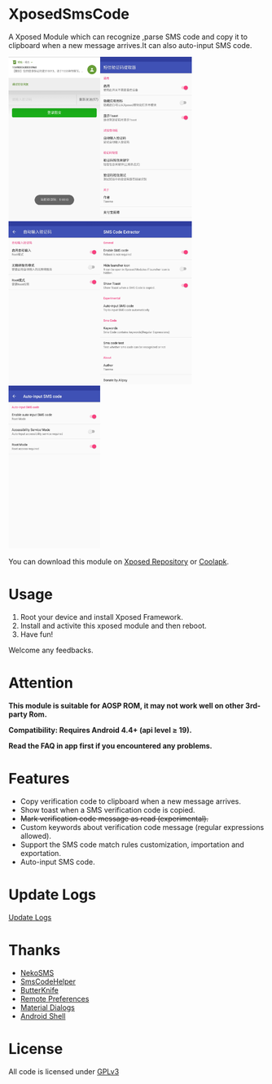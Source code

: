 # XposedSmsCode
A Xposed Module which can recognize ,parse SMS code and copy it to clipboard when a new message arrives.It can also auto-input SMS code.

<img src="ss/ss_01.png" width="180"/><img src="ss/ss_02.jpg" width="180"/><img src="ss/ss_03.jpg" width="180"/><img src="ss/ss_04.jpg" width="180"/><img src="ss/ss_05.jpg" width="180"/>

You can download this module on [Xposed Repository](http://repo.xposed.info/module/com.github.tianma8023.xposed.smscode) or [Coolapk](https://www.coolapk.com/apk/com.github.tianma8023.xposed.smscode). 

# Usage
1. Root your device and install Xposed Framework.
2. Install and activite this xposed module and then reboot.
3. Have fun!

Welcome any feedbacks.

# Attention
**This module is suitable for AOSP ROM, it may not work well on other 3rd-party Rom.**

**Compatibility: Requires Android 4.4+ (api level ≥ 19).**

**Read the FAQ in app first if you encountered any problems.**

# Features
- Copy verification code to clipboard when a new message arrives.
- Show toast when a SMS verification code is copied.
- <s>Mark verification code message as read (experimental).</s>
- Custom keywords about verification code message (regular expressions allowed).
- Support the SMS code match rules customization, importation and exportation.
- Auto-input SMS code.

# Update Logs
[Update Logs](/LOG-EN.md)

# Thanks
- [NekoSMS](https://github.com/apsun/NekoSMS)
- [SmsCodeHelper](https://github.com/drakeet/SmsCodeHelper)
- [ButterKnife](https://github.com/JakeWharton/butterknife)
- [Remote Preferences](https://github.com/apsun/RemotePreferences)
- [Material Dialogs](https://github.com/afollestad/material-dialogs)
- [Android Shell](https://github.com/jaredrummler/AndroidShell)

# License
All code is licensed under [GPLv3](https://www.gnu.org/licenses/gpl-3.0.txt) 